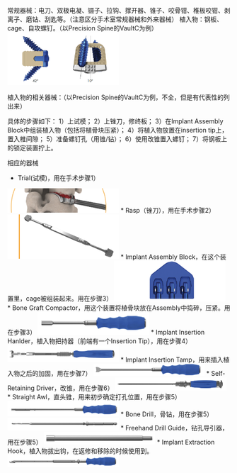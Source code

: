 常规器械：电刀、双极电凝、镊子、拉钩、撑开器、锥子、咬骨钳、椎板咬钳、剥离子、磨钻、刮匙等。（注意区分手术室常规器械和外来器械）
植入物：钢板、cage、自攻螺钉。（以Precision Spine的VaultC为例）
<img src="https://github.com/retire2053/SurgeryEndToEnd/blob/main/resources/acdf-54.png" height="50%" width="50%"/>

植入物的相关器械：（以Precision Spine的VaultC为例，不全，但是有代表性的列出来）


具体的步骤如下：
1）上试模；
2）上锉刀，修终板；
3）在Implant Assembly Block中组装植入物（包括将植骨块压紧）；
4）将植入物放置在insertion tip上，置入椎间隙；
5）准备螺钉孔（用锥/钻）；
6）使用改锥置入螺钉；
7）将钢板上的锁定装置拧上。

相应的器械
* Trial(试模)，用在手术步骤1）
<img src="https://github.com/retire2053/SurgeryEndToEnd/blob/main/resources/acdf-55.png" height="50%" width="50%"/>
* Rasp（锉刀），用在手术步骤2）
<img src="https://github.com/retire2053/SurgeryEndToEnd/blob/main/resources/acdf-56.png" height="50%" width="50%"/>
* Implant Assembly Block，在这个装置里，cage被组装起来。用在步骤3）
<img src="https://github.com/retire2053/SurgeryEndToEnd/blob/main/resources/acdf-57.png" height="50%" width="50%"/>
* Bone Graft Compactor，用这个装置将植骨块放在Assembly中捣碎，压紧。用在步骤3）
<img src="https://github.com/retire2053/SurgeryEndToEnd/blob/main/resources/acdf-58.png" height="50%" width="50%"/>
* Implant Insertion Hanlder，植入物把持器（前端有一个Insertion Tip），用在步骤4）
<img src="https://github.com/retire2053/SurgeryEndToEnd/blob/main/resources/acdf-59.png" height="50%" width="50%"/>
* Implant Insertion Tamp，用来插入植入物之后的加固，用在步骤7）
<img src="https://github.com/retire2053/SurgeryEndToEnd/blob/main/resources/acdf-60.png" height="50%" width="50%"/>
* Self-Retaining Driver，改锥，用在步骤6）
<img src="https://github.com/retire2053/SurgeryEndToEnd/blob/main/resources/acdf-61.png" height="50%" width="50%"/>
* Straight Awl，直头锥，用来初步确定打孔位置，用在步骤5）
<img src="https://github.com/retire2053/SurgeryEndToEnd/blob/main/resources/acdf-62.png" height="50%" width="50%"/>
* Bone Drill，骨钻，用在步骤5）
<img src="https://github.com/retire2053/SurgeryEndToEnd/blob/main/resources/acdf-63.png" height="50%" width="50%"/>
* Freehand Drill Guide，钻孔导引器，用在步骤5）
<img src="https://github.com/retire2053/SurgeryEndToEnd/blob/main/resources/acdf-64.png" height="50%" width="50%"/>
* Implant Extraction Hook，植入物拔出钩，在返修和移除的时候使用到。
<img src="https://github.com/retire2053/SurgeryEndToEnd/blob/main/resources/acdf-65.png" height="50%" width="50%"/>


